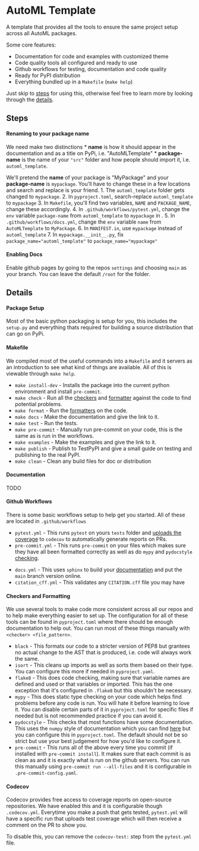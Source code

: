 # AutoML Template
A template that provides all the tools to ensure the same project setup across all AutoML packages.

Some core features:
* Documentation for code and examples with customized theme
* Code quality tools all configured and ready to use
* Github workflows for testing, documentation and code quality
* Ready for PyPI distribution
* Everything bundled up in a `Makefile` (`make help`)

Just skip to [steps](#steps) for using this, otherwise feel free to learn more by looking through the [details](#details).

## Steps

#### Renaming to your package name
We need make two distinctions
    * **name** is how it should appear in the documentation and as a title on PyPi, i.e. "AutoMLTemplate"
    * **package-name** is the name of your `"src"` folder and how people should import it, i.e. `automl_template`.

We'll pretend the **name** of your package is "MyPackage" and your **package-name**  is `mypackage`. You'll have to change these in a few locations and search and replace is your friend.
    1. The `automl_template` folder gets changed to `mypackage`.
    2. In `pyproject.toml`, search-replace `automl_template` to `mypackage`
    3. In `Makefile`, you'll find two variables, `NAME` and `PACKAGE_NAME`, change these accordingly.
    4. In `.github/workflows/pytest.yml`, change the `env` variable `package-name` from `automl_template` to `mypackage` in .
    5. In `.github/workflows/docs.yml`, change the `env` variable `name` from `AutoMLTemplate` to `MyPackage`.
    6. In `MANIFEST.in`, use `mypackage` instead of `automl_template`
    7. In `mypackage.__init__.py`, fix `package_name="automl_template"` to `package_name="mypackage"`

#### Enabling Docs
Enable github pages by going to the repos `settings` and choosing `main` as your branch. You can leave the default `/root` for the folder.

## Details

#### Package Setup
Most of the basic python packaging is setup for you, this includes the `setup.py` and everything thats required for building a source distribution that can go on PyPi.

#### Makefile
We compiled most of the useful commands into a `Makefile` and it servers as an introduction to see what kind of things are available. All of this is viewable through `make help`.
* `make install-dev` - Installs the package into the current python environment and install `pre-commit`.
* `make check` - Run all the [checkers](#checkers-and-formatting) and [formatter](#checkers-and-formatting) against the code to find potential problems.
* `make format` - Run the [formatters](#checkers-and-formatting) on the code.
* `make docs` - Make the documentation and give the link to it.
* `make test` - Run the tests.
* `make pre-commit` - Manually run pre-commit on your code, this is the same as is run in the workflows.
* `make examples` - Make the examples and give the link to it.
* `make publish` - Publish to TestPyPI and give a small guide on testing and publishing to the real PyPI.
* `make clean` - Clean any build files for doc or distribution


#### Documentation
TODO

#### Github Workflows
There is some basic workflows setup to help get you started. All of these are located in `.github/workflows`
* `pytest.yml` - This runs `pytest` on yours `tests` folder and [uploads the coverage](#codecov) to `codecov` to automatically generate reports on PRs.
* `pre-commit.yml` - This runs `pre-commit` on your files which makes sure they have all been formatted correctly as well as do `mypy` and `pydocstyle` [checking](#checkers-and-formatting).
- `docs.yml` - This uses `sphinx` to build your [documentation](#documentation) and put the `main` branch version online.
- `citation_cff.yml` - This validates any `CITATION.cff` file you may have

#### Checkers and Formatting
We use several tools to make code more consistent across all our repos and to help make everything easier to set up. The configuration for all of these tools can be found in `pyproject.toml` where there should be enough documentation to help out. You can run most of these things manually with `<checker> <file_pattern>`.
* `black` - This formats our code to a stricter version of PEP8 but grantees no actual change to the AST that is produced, i.e. code will always work the same.
* `isort` - This cleans up imports as well as sorts them based on their type. You can configure this more if needed in `pyproject.yaml`.
* `flake8` - This does code checking, making sure that variable names are defined and used or that variables or imported. This has the one exception that it's configured in `.flake8` but this shouldn't be necessary.
* `mypy` - This does static type checking on your code which helps find problems before any code is run. You will hate it before learning to love it. You can disable certain parts of it in `pyproject.toml` for specific files if needed but is not recommended practice if you can avoid it.
* `pydocstyle` - This checks that most functions have some documentation. This uses the `numpy` style of documentation which you can find [here](https://numpydoc.readthedocs.io/en/latest/format.html) but you can configure this in `pyproject.toml`. The default should not be so strict but use your best judgement for how you'd like to configure it.
* `pre-commit` - This runs all of the above every time you commit (if installed with `pre-commit install`). It makes sure that each commit is as clean as and it is exactly what is run on the github servers. You can run this manually using `pre-commit run --all-files` and it is configurable in `.pre-commit-config.yaml`.

#### Codecov
Codecov provides free access to coverage reports on open-source repositories. We have enabled this and it is configurable though `.codecov.yml`. Everytime you make a push that gets tested, `pytest.yml` will have a specific run that uploads test coverage which will then receive a comment on the PR to show you.

To disable this, you can remove the `codecov-test:` step from the `pytest.yml` file.

